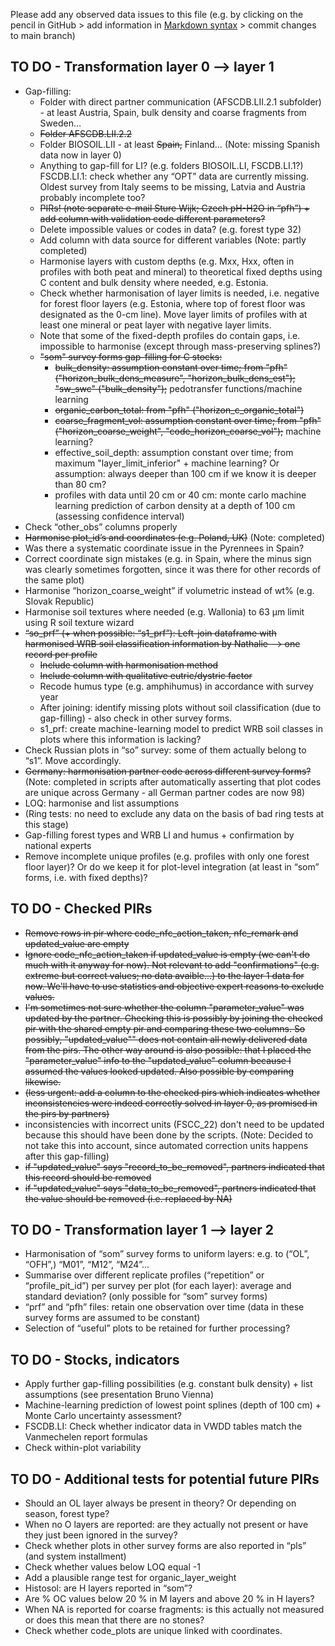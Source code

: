 
Please add any observed data issues to this file
(e.g. by clicking on the pencil in GitHub > add information in [Markdown syntax](https://docs.github.com/en/get-started/writing-on-github/getting-started-with-writing-and-formatting-on-github/basic-writing-and-formatting-syntax) > commit changes to main branch)

## TO DO - Transformation layer 0 –-> layer 1

-   Gap-filling:
    -   Folder with direct partner communication (AFSCDB.LII.2.1 subfolder) - at least Austria, Spain, bulk density and coarse fragments from Sweden…
    -   ~~Folder AFSCDB.LII.2.2~~
    -   Folder BIOSOIL.LII - at least ~~Spain,~~ Finland… (Note: missing Spanish data now in layer 0)
    -   Anything to gap-fill for LI? (e.g. folders BIOSOIL.LI, FSCDB.LI.1?) FSCDB.LI.1: check whether any “OPT” data are currently missing. Oldest survey from Italy seems to be missing, Latvia and Austria probably incomplete too?
    -   ~~PIRs! (note separate e-mail Sture Wijk; Czech pH-H2O in “pfh”) + add column with validation code different parameters?~~
    -   Delete impossible values or codes in data? (e.g. forest type 32)
    -   Add column with data source for different variables (Note: partly completed)
    -   Harmonise layers with custom depths (e.g. Mxx, Hxx, often in profiles with both peat and mineral) to theoretical fixed depths using C content and bulk density where needed, e.g. Estonia. 
    -   Check whether harmonisation of layer limits is needed, i.e. negative for forest floor layers (e.g. Estonia, where top of forest floor was designated as the 0-cm line). Move layer limits of profiles with at least one mineral or peat layer with negative layer limits.
    -   Note that some of the fixed-depth profiles do contain gaps, i.e. impossible to harmonise (except through mass-preserving splines?)
    -   ~~"som" survey forms gap-filling for C stocks:~~
        -   ~~bulk_density: assumption constant over time; from "pfh" ("horizon_bulk_dens_measure", "horizon_bulk_dens_est"); "sw_swc" ("bulk_density");~~ pedotransfer functions/machine learning
        -   ~~organic_carbon_total: from "pfh" ("horizon_c_organic_total")~~
        -   ~~coarse_fragment_vol: assumption constant over time; from "pfh" ("horizon_coarse_weight", "code_horizon_coarse_vol");~~ machine learning?
        -   effective_soil_depth: assumption constant over time; from maximum "layer_limit_inferior" + machine learning? Or assumption: always deeper than 100 cm if we know it is deeper than 80 cm?
        -   profiles with data until 20 cm or 40 cm: monte carlo machine learning prediction of carbon density at a depth of 100 cm (assessing confidence interval)
-   Check “other_obs” columns properly
-   ~~Harmonise plot_id’s and coordinates (e.g. Poland, UK)~~ (Note: completed)
-   Was there a systematic coordinate issue in the Pyrennees in Spain?
-   Correct coordinate sign mistakes (e.g. in Spain, where the minus sign was clearly sometimes forgotten, since it was there for other records of the same plot)
-   Harmonise “horizon_coarse_weight” if volumetric instead of wt% (e.g. Slovak Republic)
-   Harmonise soil textures where needed (e.g. Wallonia) to 63 µm limit using R soil texture wizard
-   ~~“so_prf” (+ when possible: “s1_prf”): Left-join dataframe with harmonised WRB soil classification information by Nathalie --> one record per profile~~
    -   ~~Include column with harmonisation method~~
    -   ~~Include column with qualitative eutric/dystric factor~~
    -   Recode humus type (e.g. amphihumus) in accordance with survey year
    -   After joining: identify missing plots without soil classification (due to gap-filling) - also check in other survey forms.
    -   s1_prf: create machine-learning model to predict WRB soil classes in plots where this information is lacking?
-   Check Russian plots in “so” survey: some of them actually belong to “s1”. Move accordingly.
-   ~~Germany: harmonisation partner code across different survey forms?~~ (Note: completed in scripts after automatically asserting that plot codes are unique across Germany - all German partner codes are now 98)
-   LOQ: harmonise and list assumptions
-   (Ring tests: no need to exclude any data on the basis of bad ring tests at this stage)
-   Gap-filling forest types and WRB LI and humus + confirmation by national experts
-   Remove incomplete unique profiles (e.g. profiles with only one forest floor layer)? Or do we keep it for plot-level integration (at least in “som” forms, i.e. with fixed depths)?


## TO DO - Checked PIRs
* ~~Remove rows in pir where code_nfc_action_taken, nfc_remark and updated_value are empty~~
* ~~Ignore code_nfc_action_taken if updated_value is empty (we can't do much with it anyway for now). Not relevant to add "confirmations" (e.g. extreme but correct values; no data avaible...) to the layer 1 data for now. We'll have to use statistics and objective expert reasons to exclude values.~~
* ~~I'm sometimes not sure whether the column "parameter_value" was updated by the partner. Checking this is possibly by joining the checked pir with the shared empty pir and comparing these two columns. So possibly, "updated_value"" does not contain all newly delivered data from the pirs. The other way around is also possible: that I placed the "parameter_value" info to the "updated_value" column because I assumed the values looked updated. Also possible by comparing likewise.~~
* ~~(less urgent: add a column to the checked pirs which indicates whether inconsistencies were indeed correctly solved in layer 0, as promised in the pirs by partners)~~
* inconsistencies with incorrect units (FSCC_22) don't need to be updated because this should have been done by the scripts. (Note: Decided to not take this into account, since automated correction units happens after this gap-filling)
* ~~if "updated_value" says "record_to_be_removed", partners indicated that this record should be removed~~
* ~~if "updated_value" says "data_to_be_removed", partners indicated that the value should be removed (i.e. replaced by NA)~~


## TO DO - Transformation layer 1 –-> layer 2

-   Harmonisation of “som” survey forms to uniform layers: e.g. to (“OL”, “OFH”,) “M01”, “M12”, “M24”…
-   Summarise over different replicate profiles (“repetition” or “profile_pit_id”) per survey per plot (for each layer): average and standard deviation? (only possible for “som” survey forms)
-   “prf” and “pfh” files: retain one observation over time (data in these survey forms are assumed to be constant)
-   Selection of “useful” plots to be retained for further processing?

## TO DO - Stocks, indicators

-   Apply further gap-filling possibilities (e.g. constant bulk density) + list assumptions (see presentation Bruno Vienna)
-   Machine-learning prediction of lowest point splines (depth of 100 cm) + Monte Carlo uncertainty assessment?
-   FSCDB.LI: Check whether indicator data in VWDD tables match the Vanmechelen report formulas
-   Check within-plot variability

## TO DO - Additional tests for potential future PIRs

-   Should an OL layer always be present in theory? Or depending on season, forest type?
-   When no O layers are reported: are they actually not present or have they just been ignored in the survey?
-   Check whether plots in other survey forms are also reported in “pls” (and system installment)
-   Check whether values below LOQ equal -1
-   Add a plausible range test for organic_layer_weight
-   Histosol: are H layers reported in “som”?
-   Are % OC values below 20 % in M layers and above 20 % in H layers?
-   When NA is reported for coarse fragments: is this actually not measured or does this mean that there are no stones?
-   Check whether code_plots are unique linked with coordinates.
